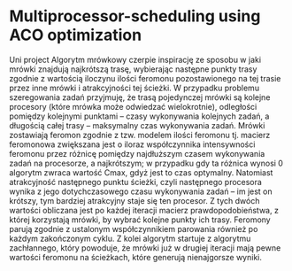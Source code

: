 # Multiprocessor-scheduling using ACO optimization
Uni project
Algorytm mrówkowy czerpie inspirację ze sposobu w jaki mrówki znajdują najkrótszą trasę, wybierając następne punkty trasy zgodnie z wartością iloczynu ilości feromonu pozostawionego na tej trasie przez inne mrówki i atrakcyjności tej ścieżki. W przypadku problemu szeregowania zadań przyjmuję, że trasą pojedynczej mrówki są kolejne procesory (które mrówka może odwiedzać wielokrotnie), odległości pomiędzy kolejnymi punktami – czasy wykonywania kolejnych zadań, a długością całej trasy – maksymalny czas wykonywania zadań. Mrówki zostawiają feromon zgodnie z tzw. modelem ilości feromonu tj. macierz feromonowa zwiększana jest o iloraz współczynnika intensywności feromonu przez różnicę pomiędzy najdłuższym czasem wykonywania zadań na procesorze, a najkrótszym; w przypadku gdy ta różnica wynosi 0 algorytm zwraca wartość Cmax, gdyż jest to czas optymalny. Natomiast atrakcyjność następnego punktu ścieżki, czyli następnego procesora wynika z jego dotychczasowego czasu wykonywania zadań – im jest on krótszy, tym bardziej atrakcyjny staje się ten procesor. Z tych dwóch wartości obliczana jest po każdej iteracji macierz prawdopodobieństwa, z której korzystają mrówki, by wybrać kolejne punkty ich trasy. Feromony parują zgodnie z ustalonym współczynnikiem parowania również po każdym zakończonym cyklu. Z kolei algorytm startuje z algorytmu zachłannego, który powoduje, że mrówki już w drugiej iteracji mają pewne wartości feromonu na ścieżkach, które generują nienajgorsze wyniki.  
